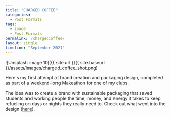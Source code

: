 ```yaml
---
title: "CHARGED COFFEE"
categories:
  - Post Formats
tags:
  - image
  - Post Formats
permalink: /chargedcoffee/
layout: single
timeline: "September 2021" 
---
```



![Unsplash image 10]({{ site.url }}{{ site.baseurl }}/assets/images/charged_coffee_shot.png)

Here's my first attempt at brand creation and packaging design, completed as part of a weekend-long Makeathon for one of my clubs.

The idea was to create a brand with sustainable packaging that saved students and working people the time, money, and energy it takes to keep refueling on days or nights they really need to. Check out what went into the design ([here](https://docs.google.com/presentation/d/1-fNFEypsjRvyXpdmdHLnsN_lZsnumhuRnJsI1-Sp6Os/edit?pli=1#slide=id.g442eb61d9d_0_0)).